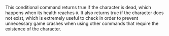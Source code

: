 This conditional command returns true if the character is dead, which happens when its health reaches `0`. It also returns true if the character does not exist, which is extremely useful to check in order to prevent unnecessary game crashes when using other commands that require the existence of the character.
